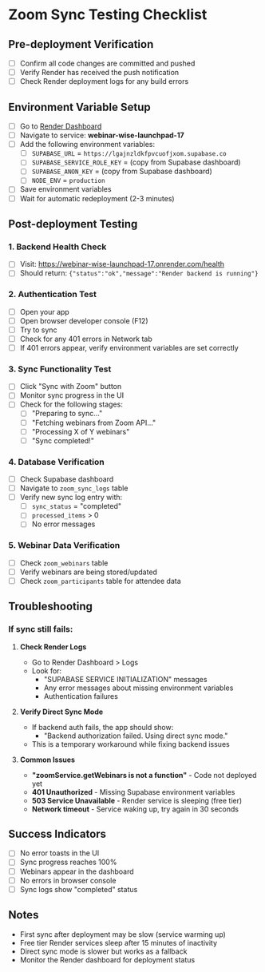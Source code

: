 # Zoom Sync Testing Checklist

## Pre-deployment Verification

- [ ] Confirm all code changes are committed and pushed
- [ ] Verify Render has received the push notification
- [ ] Check Render deployment logs for any build errors

## Environment Variable Setup

- [ ] Go to [Render Dashboard](https://dashboard.render.com)
- [ ] Navigate to service: **webinar-wise-launchpad-17**
- [ ] Add the following environment variables:
  - [ ] `SUPABASE_URL` = `https://lgajnzldkfpvcuofjxom.supabase.co`
  - [ ] `SUPABASE_SERVICE_ROLE_KEY` = (copy from Supabase dashboard)
  - [ ] `SUPABASE_ANON_KEY` = (copy from Supabase dashboard)
  - [ ] `NODE_ENV` = `production`
- [ ] Save environment variables
- [ ] Wait for automatic redeployment (2-3 minutes)

## Post-deployment Testing

### 1. Backend Health Check
- [ ] Visit: https://webinar-wise-launchpad-17.onrender.com/health
- [ ] Should return: `{"status":"ok","message":"Render backend is running"}`

### 2. Authentication Test
- [ ] Open your app
- [ ] Open browser developer console (F12)
- [ ] Try to sync
- [ ] Check for any 401 errors in Network tab
- [ ] If 401 errors appear, verify environment variables are set correctly

### 3. Sync Functionality Test
- [ ] Click "Sync with Zoom" button
- [ ] Monitor sync progress in the UI
- [ ] Check for the following stages:
  - [ ] "Preparing to sync..."
  - [ ] "Fetching webinars from Zoom API..."
  - [ ] "Processing X of Y webinars"
  - [ ] "Sync completed!"

### 4. Database Verification
- [ ] Check Supabase dashboard
- [ ] Navigate to `zoom_sync_logs` table
- [ ] Verify new sync log entry with:
  - [ ] `sync_status` = "completed"
  - [ ] `processed_items` > 0
  - [ ] No error messages

### 5. Webinar Data Verification
- [ ] Check `zoom_webinars` table
- [ ] Verify webinars are being stored/updated
- [ ] Check `zoom_participants` table for attendee data

## Troubleshooting

### If sync still fails:

1. **Check Render Logs**
   - Go to Render Dashboard > Logs
   - Look for:
     - "SUPABASE SERVICE INITIALIZATION" messages
     - Any error messages about missing environment variables
     - Authentication failures

2. **Verify Direct Sync Mode**
   - If backend auth fails, the app should show:
     - "Backend authorization failed. Using direct sync mode."
   - This is a temporary workaround while fixing backend issues

3. **Common Issues**
   - **"zoomService.getWebinars is not a function"** - Code not deployed yet
   - **401 Unauthorized** - Missing Supabase environment variables
   - **503 Service Unavailable** - Render service is sleeping (free tier)
   - **Network timeout** - Service waking up, try again in 30 seconds

## Success Indicators

- [ ] No error toasts in the UI
- [ ] Sync progress reaches 100%
- [ ] Webinars appear in the dashboard
- [ ] No errors in browser console
- [ ] Sync logs show "completed" status

## Notes

- First sync after deployment may be slow (service warming up)
- Free tier Render services sleep after 15 minutes of inactivity
- Direct sync mode is slower but works as a fallback
- Monitor the Render dashboard for deployment status
